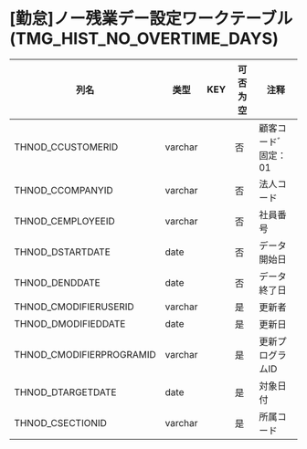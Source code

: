 # [勤怠]ノー残業デー設定ワークテーブル(TMG_HIST_NO_OVERTIME_DAYS)
| 列名   | 类型   | KEY  | 可否为空 | 注释   |
| ---- | ---- | ---- | ---- | ---- |
|THNOD_CCUSTOMERID|varchar||否|顧客コードﾞ     固定：01|
|THNOD_CCOMPANYID|varchar||否|法人コード|
|THNOD_CEMPLOYEEID|varchar||否|社員番号|
|THNOD_DSTARTDATE|date||否|データ開始日|
|THNOD_DENDDATE|date||否|データ終了日|
|THNOD_CMODIFIERUSERID|varchar||是|更新者|
|THNOD_DMODIFIEDDATE|date||是|更新日|
|THNOD_CMODIFIERPROGRAMID|varchar||是|更新プログラムID|
|THNOD_DTARGETDATE|date||是|対象日付|
|THNOD_CSECTIONID|varchar||是|所属コード|

